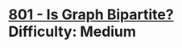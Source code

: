 # [801 - Is Graph Bipartite?](https://leetcode.com/problems/is-graph-bipartite/) </br> Difficulty: Medium